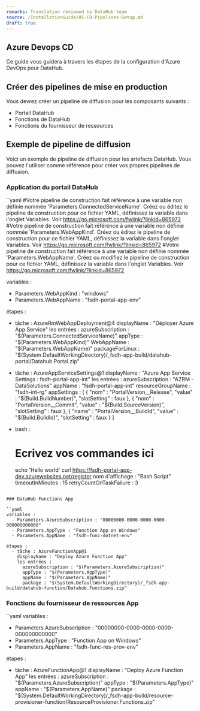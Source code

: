 ```yaml
---
remarks: Translation reviewed by DataHub team
source: /InstallationGuide/05-CD-Pipelines-Setup.md
draft: true
---
```


## Azure Devops CD

Ce guide vous guidera à travers les étapes de la configuration d'Azure DevOps pour DataHub.

## Créer des pipelines de mise en production

Vous devrez créer un pipeline de diffusion pour les composants suivants :

- Portail DataHub
- Fonctions de DataHub
- Fonctions du fournisseur de ressources

## Exemple de pipeline de diffusion

Voici un exemple de pipeline de diffusion pour les artefacts DataHub. Vous pouvez l'utiliser comme référence pour créer vos propres pipelines de diffusion.

### Application du portail DataHub

``yaml
#Votre pipeline de construction fait référence à une variable non définie nommée 'Parameters.ConnectedServiceName'. Créez ou éditez le pipeline de construction pour ce fichier YAML, définissez la variable dans l'onglet Variables. Voir https://go.microsoft.com/fwlink/?linkid=865972
#Votre pipeline de construction fait référence à une variable non définie nommée 'Parameters.WebAppKind'. Créez ou éditez le pipeline de construction pour ce fichier YAML, définissez la variable dans l'onglet Variables. Voir https://go.microsoft.com/fwlink/?linkid=865972
#Votre pipeline de construction fait référence à une variable non définie nommée 'Parameters.WebAppName'. Créez ou modifiez le pipeline de construction pour ce fichier YAML, définissez la variable dans l'onglet Variables. Voir https://go.microsoft.com/fwlink/?linkid=865972

variables :
  - Parameters.WebAppKind : "windows"
  - Parameters.WebAppName : "fsdh-portal-app-env"

étapes :
  - tâche : AzureRmWebAppDeployment@4
    displayName : "Déployer Azure App Service"
    les entrées :
      azureSubscription : "$(Parameters.ConnectedServiceName)"
      appType : "$(Parameters.WebAppKind)"
      WebAppName : "$(Parameters.WebAppName)"
      packageForLinux : "$(System.DefaultWorkingDirectory)/_fsdh-app-build/datahub-portal/Datahub.Portal.zip"
  - tâche : AzureAppServiceSettings@1
    displayName : "Azure App Service Settings : fsdh-portal-app-int"
    les entrées :
      azureSubscription : "AZRM - DataSolutions"
      appName : "fsdh-portal-app-int"
      resourceGroupName : "fsdh-int-rg"
      appSettings : 
        [
          {
            "nom" : "PortalVersion__Release",
            "value" : "$(Build.BuildNumber)",
            "slotSetting" : faux
          },
          {
            "nom" : "PortalVersion__Commit",
            "value" : "$(Build.SourceVersion)",
            "slotSetting" : faux
          },
          {
            "name" : "PortalVersion__BuildId",
            "value" : "$(Build.BuildId)",
            "slotSetting" : faux
          }
        ]
  - bash : 
      # Ecrivez vos commandes ici

      echo 'Hello world'
      curl https://fsdh-portal-app-dev.azurewebsites.net/register
    nom d'affichage : "Bash Script"
    timeoutInMinutes : 15
    retryCountOnTaskFailure : 3
```

### DataHub Functions App

``yaml
variables :
  - Parameters.AzureSubscription : "00000000-0000-0000-0000-000000000000"
  - Parameters.AppType : "Function App on Windows"
  - Parameters.AppName : "fsdh-func-dotnet-env"

étapes :
  - tâche : AzureFunctionApp@1
    displayName : "Deploy Azure Function App"
    les entrées :
      azureSubscription : "$(Parameters.AzureSubscription)"
      appType : "$(Parameters.AppType)"
      appName : "$(Parameters.AppName)"
      package : "$(System.DefaultWorkingDirectory)/_fsdh-app-build/datahub-function/Datahub.Functions.zip"
```

### Fonctions du fournisseur de ressources App

``yaml
variables :
  - Parameters.AzureSubscription : "00000000-0000-0000-0000-000000000000"
  - Parameters.AppType : "Function App on Windows"
  - Parameters.AppName : "fsdh-func-res-prov-env"

étapes :
  - tâche : AzureFunctionApp@1
    displayName : "Deploy Azure Function App"
    les entrées :
      azureSubscription : "$(Parameters.AzureSubscription)"
      appType : "$(Parameters.AppType)"
      appName : "$(Parameters.AppName)"
      package : "$(System.DefaultWorkingDirectory)/_fsdh-app-build/resource-provisioner-function/ResourceProvisioner.Functions.zip"
```
